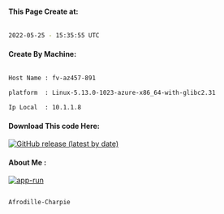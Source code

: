 
   
#### This Page Create at:

```bash

2022-05-25 - 15:35:55 UTC

```

#### Create By Machine:

```bash

Host Name : fv-az457-891

platform  : Linux-5.13.0-1023-azure-x86_64-with-glibc2.31

Ip Local  : 10.1.1.8

```
#### Download This code Here:

[![GitHub release (latest by date)](https://img.shields.io/github/v/release/Afrodille-Charpie/App-Run-1?style=for-the-badge&label=Download)](https://github.com/Afrodille-Charpie/App-Run-1/releases) 

</p> 

#### About Me :

[![app-run](https://github.com/Afrodille-Charpie/App-Run-1/actions/workflows/app-run.yml/badge.svg)](https://github.com/Afrodille-Charpie/App-Run-1/actions/workflows/app-run.yml)

```bash

Afrodille-Charpie

```

